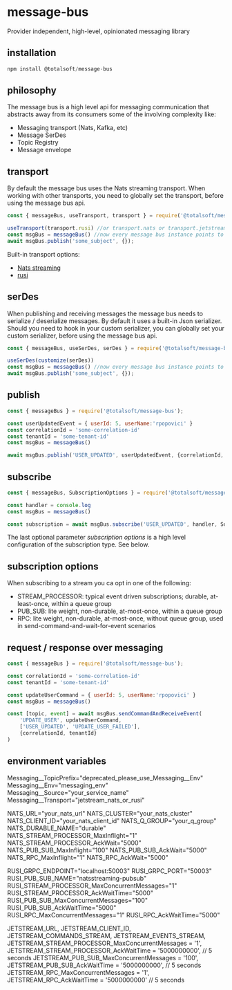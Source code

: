 # message-bus
Provider independent, high-level, opinionated messaging library

## installation
```javascript
npm install @totalsoft/message-bus
```

## philosophy
The message bus is a high level api for messaging communication that abstracts away from its consumers some of the involving complexity like:
 - Messaging transport (Nats, Kafka, etc)
 - Message SerDes
 - Topic Registry
 - Message envelope

## transport
By default the message bus uses the Nats streaming transport. When working with other transports, you need to globally set the transport, before using the message bus api.
```javascript
const { messageBus, useTransport, transport } = require('@totalsoft/message-bus');

useTransport(transport.rusi) //or transport.nats or transport.jetstream
const msgBus = messageBus() //now every message bus instance points to that transport
await msgBus.publish('some_subject', {});
```

Built-in transport options:
- [Nats streaming](https://github.com/nats-io/nats-streaming-server)
- [rusi](https://github.com/osstotalsoft/rusi)

## serDes
When publishing and receiving messages the message bus needs to serialize / deserialize messages. By default it uses a built-in Json serializer. Should you need to hook in your custom serializer, you can globally set your custom serializer, before using the message bus api.

```javascript
const { messageBus, useSerDes, serDes } = require('@totalsoft/message-bus');

useSerDes(customize(serDes))
const msgBus = messageBus() //now every message bus instance points to that serDes
await msgBus.publish('some_subject', {});
```

## publish
```javascript
const { messageBus } = require('@totalsoft/message-bus');

const userUpdatedEvent = { userId: 5, userName:'rpopovici' }
const correlationId = 'some-correlation-id'
const tenantId = 'some-tenant-id'
const msgBus = messageBus()

await msgBus.publish('USER_UPDATED', userUpdatedEvent, {correlationId, tenantId});
```

## subscribe
```javascript
const { messageBus, SubscriptionOptions } = require('@totalsoft/message-bus');

const handler = console.log
const msgBus = messageBus()

const subscription = await msgBus.subscribe('USER_UPDATED', handler, SubscriptionOptions.STREAM_PROCESSOR)
```
The last optional parameter *subscription options*  is a high level configuration of the subscription type. See below.

## subscription options
When subscribing to a stream you ca opt in one of the following:
 - STREAM_PROCESSOR: typical event driven subscriptions; durable, at-least-once, within a queue group
 - PUB_SUB: lite weight, non-durable, at-most-once, within a queue group
 - RPC: lite weight, non-durable, at-most-once, without queue group, used in send-command-and-wait-for-event scenarios


## request / response over messaging
```javascript
const { messageBus } = require('@totalsoft/message-bus');

const correlationId = 'some-correlation-id'
const tenantId = 'some-tenant-id'

const updateUserCommand = { userId: 5, userName:'rpopovici' }
const msgBus = messageBus()

const [topic, event] = await msgBus.sendCommandAndReceiveEvent(
    'UPDATE_USER', updateUserCommand,
    ['USER_UPDATED', 'UPDATE_USER_FAILED'],
    {correlationId, tenantId}
)
```

## environment variables
Messaging__TopicPrefix="deprecated_please_use_Messaging__Env"
Messaging__Env="messaging_env"
Messaging__Source="your_service_name"
Messaging__Transport="jetstream_nats_or_rusi"

NATS_URL="your_nats_url"
NATS_CLUSTER="your_nats_cluster"
NATS_CLIENT_ID="your_nats_client_id"
NATS_Q_GROUP="your_q_group"
NATS_DURABLE_NAME="durable"
NATS_STREAM_PROCESSOR_MaxInflight="1"
NATS_STREAM_PROCESSOR_AckWait="5000"
NATS_PUB_SUB_MaxInflight="100"
NATS_PUB_SUB_AckWait="5000"
NATS_RPC_MaxInflight="1"
NATS_RPC_AckWait="5000"

RUSI_GRPC_ENDPOINT="localhost:50003"
RUSI_GRPC_PORT="50003"
RUSI_PUB_SUB_NAME="natsstreaming-pubsub"
RUSI_STREAM_PROCESSOR_MaxConcurrentMessages="1"
RUSI_STREAM_PROCESSOR_AckWaitTime="5000"
RUSI_PUB_SUB_MaxConcurrentMessages="100"
RUSI_PUB_SUB_AckWaitTime="5000"
RUSI_RPC_MaxConcurrentMessages="1"
RUSI_RPC_AckWaitTime="5000"

JETSTREAM_URL,
JETSTREAM_CLIENT_ID,
JETSTREAM_COMMANDS_STREAM,
JETSTREAM_EVENTS_STREAM,
JETSTREAM_STREAM_PROCESSOR_MaxConcurrentMessages = '1',
JETSTREAM_STREAM_PROCESSOR_AckWaitTime = '5000000000', // 5 seconds
JETSTREAM_PUB_SUB_MaxConcurrentMessages = '100',
JETSTREAM_PUB_SUB_AckWaitTime = '5000000000', // 5 seconds
JETSTREAM_RPC_MaxConcurrentMessages = '1',
JETSTREAM_RPC_AckWaitTime = '5000000000' // 5 seconds


